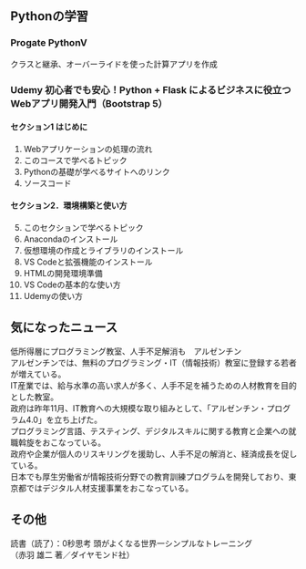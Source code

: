 ## Pythonの学習
### Progate PythonⅤ  
クラスと継承、オーバーライドを使った計算アプリを作成  

### Udemy 初心者でも安心！Python + Flask によるビジネスに役立つWebアプリ開発入門（Bootstrap 5）
#### セクション1 はじめに
1. Webアプリケーションの処理の流れ  
2. このコースで学べるトピック  
3. Pythonの基礎が学べるサイトへのリンク  
4. ソースコード  
#### セクション2．環境構築と使い方
5. このセクションで学べるトピック  
6. Anacondaのインストール  
7. 仮想環境の作成とライブラリのインストール  
8. VS Codeと拡張機能のインストール  
9. HTMLの開発環境準備  
10. VS Codeの基本的な使い方  
11. Udemyの使い方  

## 気になったニュース
低所得層にプログラミング教室、人手不足解消も　アルゼンチン  
アルゼンチンでは、無料のプログラミング・IT（情報技術）教室に登録する若者が増えている。  
IT産業では、給与水準の高い求人が多く、人手不足を補うための人材教育を目的とした教室。  
政府は昨年11月、IT教育への大規模な取り組みとして、「アルゼンチン・プログラム4.0」を立ち上げた。  
プログラミング言語、テスティング、デジタルスキルに関する教育と企業への就職斡旋をおこなっている。  
政府や企業が個人のリスキリングを援助し、人手不足の解消と、経済成長を促している。  
日本でも厚生労働省が情報技術分野での教育訓練プログラムを開発しており、東京都ではデジタル人材支援事業をおこなっている。  

## その他
読書（読了）：0秒思考 頭がよくなる世界一シンプルなトレーニング  
（赤羽 雄二 著／ダイヤモンド社）
